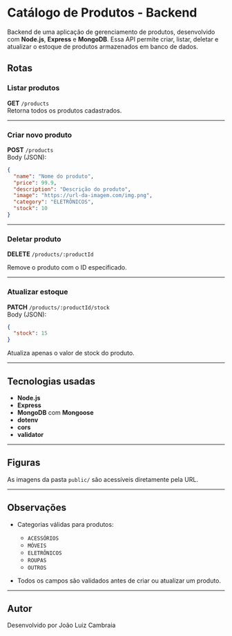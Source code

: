 # Catálogo de Produtos - Backend

Backend de uma aplicação de gerenciamento de produtos, desenvolvido com **Node.js**, **Express** e **MongoDB**. Essa API permite criar, listar, deletar e atualizar o estoque de produtos armazenados em banco de dados.

## Rotas

### Listar produtos

**GET** `/products`  
Retorna todos os produtos cadastrados.

---

### Criar novo produto

**POST** `/products`  
Body (JSON):

```json
{
  "name": "Nome do produto",
  "price": 99.9,
  "description": "Descrição do produto",
  "image": "https://url-da-imagem.com/img.png",
  "category": "ELETRÔNICOS",
  "stock": 10
}
```

---

### Deletar produto

**DELETE** `/products/:productId`

Remove o produto com o ID especificado.

---

### Atualizar estoque

**PATCH** `/products/:productId/stock`  
Body (JSON):

```json
{
  "stock": 15
}
```

Atualiza apenas o valor de stock do produto.

---

## Tecnologias usadas

- **Node.js**
- **Express**
- **MongoDB** com **Mongoose**
- **dotenv**
- **cors**
- **validator**

---

## Figuras

As imagens da pasta `public/` são acessíveis diretamente pela URL.

---

## Observações

- Categorias válidas para produtos:

  - `ACESSÓRIOS`
  - `MÓVEIS`
  - `ELETRÔNICOS`
  - `ROUPAS`
  - `OUTROS`

- Todos os campos são validados antes de criar ou atualizar um produto.

---

## Autor

Desenvolvido por João Luiz Cambraia
